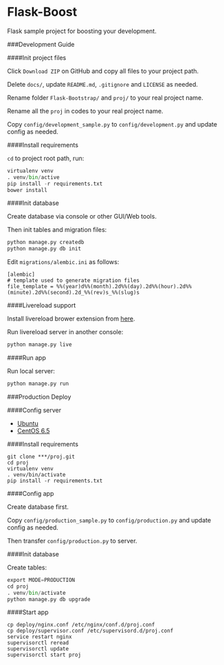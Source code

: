 Flask-Boost
===============

Flask sample project for boosting your development.

###Development Guide

####Init project files

Click `Download ZIP` on GitHub and copy all files to your project path.

Delete `docs/`, update `README.md`, `.gitignore` and `LICENSE` as needed.

Rename folder `Flask-Bootstrap/` and `proj/` to your real project name.

Rename all the `proj` in codes to your real project name.

Copy `config/development_sample.py` to `config/development.py` and update config as needed.

####Install requirements

`cd` to project root path, run:
 
```py
virtualenv venv
. venv/bin/active
pip install -r requirements.txt
bower install
```

####Init database

Create database via console or other GUI/Web tools.

Then init tables and migration files:

```py
python manage.py createdb
python manage.py db init
```

Edit `migrations/alembic.ini` as follows:

```
[alembic]
# template used to generate migration files
file_template = %%(year)d%%(month).2d%%(day).2d%%(hour).2d%%(minute).2d%%(second).2d_%%(rev)s_%%(slug)s
```

####Livereload support

Install livereload brower extension from [here](http://feedback.livereload.com/knowledgebase/articles/86242-how-do-i-install-and-use-the-browser-extensions-).

Run livereload server in another console:

```py
python manage.py live
```

####Run app

Run local server:

```py
python manage.py run
```

###Production Deploy

####Config server

* [Ubuntu](http://wiki.hustlzp.com/post/ubuntu-server-config)
* [CentOS 6.5](http://wiki.hustlzp.com/post/linux/centos)

####Install requirements

```
git clone ***/proj.git
cd proj
virtualenv venv
. venv/bin/activate
pip install -r requirements.txt
```

####Config app

Create database first.

Copy `config/production_sample.py` to `config/production.py` and update config as needed.

Then transfer `config/production.py` to server.

####Init database

Create tables:

```py
export MODE=PRODUCTION
cd proj
. venv/bin/activate
python manage.py db upgrade
```

####Start app

```
cp deploy/nginx.conf /etc/nginx/conf.d/proj.conf
cp deploy/supervisor.conf /etc/supervisord.d/proj.conf
service restart nginx
supervisorctl reread
supervisorctl update
supervisorctl start proj
```
